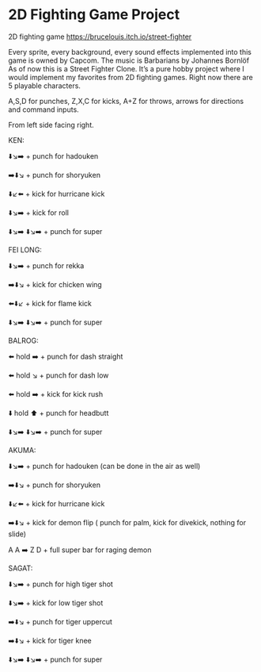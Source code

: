 ﻿# 2D Fighting Game Project

2D fighting game
https://brucelouis.itch.io/street-fighter

Every sprite, every background, every sound effects implemented into this game is owned by Capcom. The music is Barbarians by Johannes Bornlöf
As of now this is a Street Fighter Clone. It’s a pure hobby project where I would implement my favorites from 2D fighting games. Right now there are 5 playable characters. 

A,S,D for punches, Z,X,C for kicks, A+Z for throws, arrows for directions and command inputs.

From left side facing right.

KEN:

:arrow_down::arrow_lower_right::arrow_right: + punch for hadouken

:arrow_right::arrow_down::arrow_lower_right: + punch for shoryuken

:arrow_down::arrow_lower_left::arrow_left: + kick for hurricane kick

:arrow_down::arrow_lower_right::arrow_right: + kick for roll

:arrow_down::arrow_lower_right::arrow_right: :arrow_down::arrow_lower_right::arrow_right: + punch for super

FEI LONG:

:arrow_down::arrow_lower_right::arrow_right: + punch for rekka

:arrow_right::arrow_down::arrow_lower_right: + kick for chicken wing

:arrow_left::arrow_down::arrow_lower_left: + kick for flame kick

:arrow_down::arrow_lower_right::arrow_right: :arrow_down::arrow_lower_right::arrow_right: + punch for super

BALROG:

:arrow_left: hold :arrow_right: + punch for dash straight

:arrow_left: hold :arrow_lower_right: + punch for dash low

:arrow_left: hold :arrow_right: + kick for kick rush

:arrow_down: hold :arrow_up:️ + punch for headbutt

:arrow_down::arrow_lower_right::arrow_right: :arrow_down::arrow_lower_right::arrow_right: + punch for super

AKUMA:

:arrow_down::arrow_lower_right::arrow_right: + punch for hadouken (can be done in the air as well)

:arrow_right::arrow_down::arrow_lower_right: + punch for shoryuken

:arrow_down::arrow_lower_left::arrow_left: + kick for hurricane kick

:arrow_right::arrow_down::arrow_lower_right: + kick for demon flip ( punch for palm, kick for divekick, nothing for slide)

A A :arrow_right: Z D + full super bar for raging demon

SAGAT:

:arrow_down::arrow_lower_right::arrow_right: + punch for high tiger shot

:arrow_down::arrow_lower_right::arrow_right: + kick for low tiger shot

:arrow_right::arrow_down::arrow_lower_right: + punch for tiger uppercut

:arrow_right::arrow_down::arrow_lower_right: + kick for tiger knee

:arrow_down::arrow_lower_right::arrow_right: :arrow_down::arrow_lower_right::arrow_right: + punch for super
